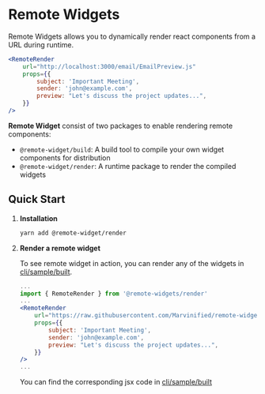 # Remote Widgets

Remote Widgets allows you to dynamically render react components from a URL during runtime.

```jsx
<RemoteRender
    url="http://localhost:3000/email/EmailPreview.js"
    props={{
        subject: 'Important Meeting',
        sender: 'john@example.com',
        preview: "Let's discuss the project updates...",
    }}
/>
```

**Remote Widget** consist of two packages to enable rendering remote components:

-   `@remote-widget/build`: A build tool to compile your own widget components for distribution
-   `@remote-widget/render`: A runtime package to render the compiled widgets

## Quick Start 

1. **Installation**
    ```bash
    yarn add @remote-widget/render
    ```

2. **Render a remote widget**

    To see remote widget in action, you can render any of the widgets in [cli/sample/built](https://github.com/Marvinified/remote-widgets/blob/main/cli/sample/built).

    ```jsx
    ...
    import { RemoteRender } from '@remote-widgets/render'
    ...
    <RemoteRender
        url="https://raw.githubusercontent.com/Marvinified/remote-widgets/refs/heads/main/cli/sample/built/EmailPreview.js"
        props={{
            subject: 'Important Meeting',
            sender: 'john@example.com',
            preview: "Let's discuss the project updates...",
        }}
    />
    ...
    ```

    You can find the corresponding jsx code in [cli/sample/built](https://github.com/Marvinified/remote-widgets/blob/main/cli/sample/widgets)







